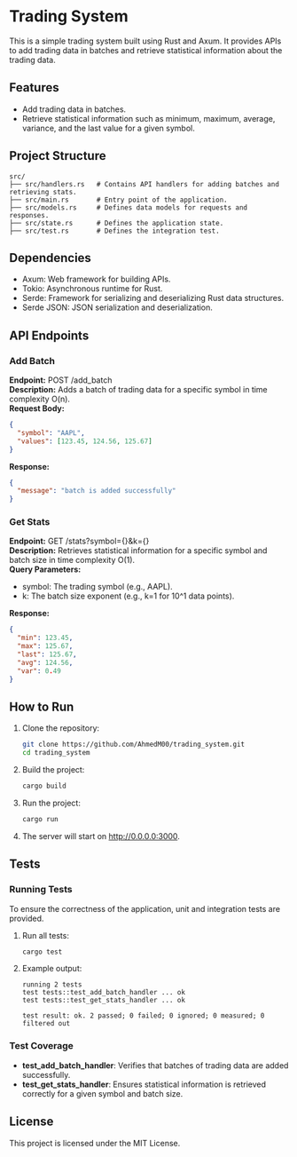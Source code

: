 # Trading System

This is a simple trading system built using Rust and Axum. It provides APIs to add trading data in batches and retrieve statistical information about the trading data.

## Features

- Add trading data in batches.
- Retrieve statistical information such as minimum, maximum, average, variance, and the last value for a given symbol.

## Project Structure

```
src/
├── src/handlers.rs   # Contains API handlers for adding batches and retrieving stats.
├── src/main.rs       # Entry point of the application.
├── src/models.rs     # Defines data models for requests and responses.
├── src/state.rs      # Defines the application state.
├── src/test.rs       # Defines the integration test.
```

## Dependencies

- Axum: Web framework for building APIs.
- Tokio: Asynchronous runtime for Rust.
- Serde: Framework for serializing and deserializing Rust data structures.
- Serde JSON: JSON serialization and deserialization.

## API Endpoints

### Add Batch

**Endpoint:** POST /add_batch  
**Description:** Adds a batch of trading data for a specific symbol in time complexity O(n).  
**Request Body:**
```json
{
  "symbol": "AAPL",
  "values": [123.45, 124.56, 125.67]
}
```
**Response:**
```json
{
  "message": "batch is added successfully"
}
```

### Get Stats

**Endpoint:** GET /stats?symbol={}&k={}  
**Description:** Retrieves statistical information for a specific symbol and batch size in time complexity O(1).  
**Query Parameters:**
- symbol: The trading symbol (e.g., AAPL).
- k: The batch size exponent (e.g., k=1 for 10^1 data points).

**Response:**
```json
{
  "min": 123.45,
  "max": 125.67,
  "last": 125.67,
  "avg": 124.56,
  "var": 0.49
}
```

## How to Run

1. Clone the repository:
   ```sh
   git clone https://github.com/AhmedM00/trading_system.git
   cd trading_system
   ```

2. Build the project:
   ```sh
   cargo build
   ```

3. Run the project:
   ```sh
   cargo run
   ```

4. The server will start on http://0.0.0.0:3000.

## Tests

### Running Tests

To ensure the correctness of the application, unit and integration tests are provided.

1. Run all tests:
   ```sh
   cargo test
   ```

2. Example output:
   ```
   running 2 tests
   test tests::test_add_batch_handler ... ok
   test tests::test_get_stats_handler ... ok

   test result: ok. 2 passed; 0 failed; 0 ignored; 0 measured; 0 filtered out
   ```

### Test Coverage

- **test_add_batch_handler**: Verifies that batches of trading data are added successfully.
- **test_get_stats_handler**: Ensures statistical information is retrieved correctly for a given symbol and batch size.


## License

This project is licensed under the MIT License.
